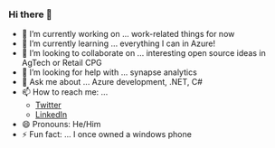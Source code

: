 ### Hi there 👋



- 🔭 I’m currently working on ... work-related things for now
- 🌱 I’m currently learning ... everything I can in Azure!
- 👯 I’m looking to collaborate on ... interesting open source ideas in AgTech or Retail CPG
- 🤔 I’m looking for help with ... synapse analytics
- 💬 Ask me about ... Azure development, .NET, C#
- 📫 How to reach me: ... 
  - [Twitter](https://twitter.com/scottroot2)
  - [LinkedIn](https://www.linkedin.com/in/scottroot/)
- 😄 Pronouns: He/Him
- ⚡ Fun fact: ... I once owned a windows phone

